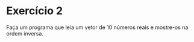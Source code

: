 # Exercício 2

Faça um programa que leia um vetor de 10 números reais e mostre-os na ordem inversa.

